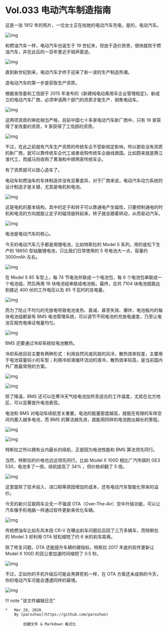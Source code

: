 # Vol.033 电动汽车制造指南

这是一张 1912 年的照片，一位女士正在给她的电动汽车充电，是的，电动汽车。

![img](https://mmbiz.qpic.cn/mmbiz_jpg/U6yRaDu1NaY8y3ae9stIQkl9uOAbb5icyxDKlIpEm2bY4zNEJUN5OUcMqurKZdSEZVgicHuLqCqkLS88MHhrPSibA/640?wx_fmt=jpeg&tp=webp&wxfrom=5&wx_lazy=1&wx_co=1)

和燃油汽车一样，电动汽车也诞生于 19 世纪末，但由于造价昂贵，很快就败于燃油汽车，并在此后的一百年里近乎销声匿迹。

![img](https://mmbiz.qpic.cn/mmbiz_gif/U6yRaDu1NaY8y3ae9stIQkl9uOAbb5icyCMRanbhBVwZHSlUia801l3zUTuXGbqqhO3EGcQDoFibWcBEmEzicXicD5A/640?wx_fmt=gif&tp=webp&wxfrom=5&wx_lazy=1)

直到新世纪到来，电动汽车才终于迎来了新一波的生产制造热潮。

造电动汽车的第一步是获取生产资质。

根据发改委和工信部于 2015 年发布的《新建纯电动乘用车企业管理规定》，新成立的电动汽车厂商，必须申请两个部门的资质才能生产、销售电动车。

![img](https://mmbiz.qpic.cn/mmbiz_gif/U6yRaDu1NaY8y3ae9stIQkl9uOAbb5icy8WRHyM77ia2Re9Vr6SuppfDvXzJg1RkY3n8wiaia4NKSZWP78TXdTmrGg/640?wx_fmt=gif&tp=webp&wxfrom=5&wx_lazy=1)

这两项资质的审批相当严格，目前中国七十多家电动汽车新厂商中，只有 16 家获得了发改委的资质，9 家获得了工信部的资质。

![img](https://mmbiz.qpic.cn/mmbiz_png/U6yRaDu1NaY8y3ae9stIQkl9uOAbb5icy0COw5931DeTib3OQCONLceJWrqibf4ATqPznO6AMLM4BXj7LhoQTficXw/640?wx_fmt=png&tp=webp&wxfrom=5&wx_lazy=1&wx_co=1)

不过，在此之前就有汽车生产资质的传统车企不受新规定影响，所以那些没有资质的新厂商，就可以靠传统车企代工或者收购传统车企曲线救国。比如蔚来就是靠江淮代工，而威马则收购了黄海和中顺两家传统车企。

有了资质就可以放心造车了。

电动车和燃油车的车体制造并没有显著差异，对于厂商来说，电动汽车动力系统的设计制造才是关键，尤其是电机和电池。

![img](https://mmbiz.qpic.cn/mmbiz_jpg/U6yRaDu1NaY8y3ae9stIQkl9uOAbb5icyQdCNhic58eCiaibEXiapIPIEJ2MrrFfSer5sP2wHlxueZS3qiayos4GRwaw/640?wx_fmt=jpeg&tp=webp&wxfrom=5&wx_lazy=1&wx_co=1)

这是电机的基本结构，其中的定子和转子可以靠通电产生磁性，只要控制通电的时机和电流的方向就能让定子的磁场旋转起来，转子就会跟着转动，从而驱动汽车。

![img](https://mmbiz.qpic.cn/mmbiz_gif/U6yRaDu1NaY8y3ae9stIQkl9uOAbb5icykCvsSl8CTYyLJBy5sofXFWvZk5gq8nzfOdLpZKDmD3xsfYrMO0JlJA/640?wx_fmt=gif&tp=webp&wxfrom=5&wx_lazy=1)

电池是电动汽车的核心。

今天的电动汽车几乎都是用锂电池，比如特斯拉的 Model S 系列，用的是松下生产的 18650 型钴酸锂电池，只比我们日常使用的 5 号电池大一点，容量约 3000mAh 左右。

![img](https://mmbiz.qpic.cn/mmbiz_png/U6yRaDu1NaY8y3ae9stIQkl9uOAbb5icyicuPa9MH59sXX8FAw0ibMNvKXKjyqgjjA04NFtmnia6ROgrEfhgyHGJTw/640?wx_fmt=png&tp=webp&wxfrom=5&wx_lazy=1&wx_co=1)

在 Model S 85 车型上，每 74 节电池并联成一个电池包，每 6 个电池包串联成一个电池组，然后再用 16 块电池组串联成电池板。最终，总共 7104 块电池就能达到接近 400 伏的工作电压以及 85 千瓦时的总电量。

![img](https://mmbiz.qpic.cn/mmbiz_gif/U6yRaDu1NaY8y3ae9stIQkl9uOAbb5icyGhHHfdyYhN9nIrOlJdEYCEKTQx9NWclkrVZXZD2dnEyLzxDYvlDLuA/640?wx_fmt=gif&tp=webp&wxfrom=5&wx_lazy=1)

而为了防止不均匀的充放电导致电池发热、衰减、甚至失效、爆炸，电池板内的每块电池组都装有 BMS 电池管理系统，可以调节不同电池的充放电速度，乃至让电池互相充电保证电量均匀。

![img](https://mmbiz.qpic.cn/mmbiz_gif/U6yRaDu1NaY8y3ae9stIQkl9uOAbb5icy5SiaWNIa1P2HJicJVsye1GqMP3z5qAR2lTTCS6DvedV8eVu5vZicnbqFg/640?wx_fmt=gif&tp=webp&wxfrom=5&wx_lazy=1)

BMS 还要通过冷却系统给电池散热。

冷却系统目前主要有两种形式：利用自然风或风扇的风冷，散热效率较差，主要用于电池容量较小的车型；利用冷却液循环流动的液冷，散热效率较高，是当前国内外厂商最常用的方案。

![img](https://mmbiz.qpic.cn/mmbiz_gif/U6yRaDu1NaY8y3ae9stIQkl9uOAbb5icyXFqnzrEF6O3kUGaicfDF3URq1kibWhvQmA4B4a5LnCG0xRoKIUxcZia3g/640?wx_fmt=gif&tp=webp&wxfrom=5&wx_lazy=1)

![img](https://mmbiz.qpic.cn/mmbiz_gif/U6yRaDu1NaY8y3ae9stIQkl9uOAbb5icycadxQUibg7UP2fUG1ykAicRXBibTNyQCAveIUibu3QDt0pV2ia2Fybs47AQ/640?wx_fmt=gif&tp=webp&wxfrom=5&wx_lazy=1)

除了降温，BMS 还可以在寒冷天气给电池加热至适合的工作温度，尤其在北方地区，可以显著提升电池表现。

电池和 BMS 对电动车续航至关重要。电池的能量密度越高，就能在有限的车体空间内塞入越多电池，而 BMS 的算法越先进，就能用同样的电池跑出越长的里程。

![img](https://mmbiz.qpic.cn/mmbiz_png/U6yRaDu1NaY8y3ae9stIQkl9uOAbb5icy6icOIoWibFLZxz7lb7o6OMI8wyI9LU8NicmcAfnIq5pGxMZCTnqu2MMFw/640?wx_fmt=png&tp=webp&wxfrom=5&wx_lazy=1&wx_co=1)

![img](https://mmbiz.qpic.cn/mmbiz_png/U6yRaDu1NaY8y3ae9stIQkl9uOAbb5icyQbKbbPVgQAS316eAMZ5iaKaC9ktXP2ibBbcxvMjXF94s3oDxI3dwS21w/640?wx_fmt=png&tp=webp&wxfrom=5&wx_lazy=1&wx_co=1)

特斯拉之所以拥有业内最长的续航，正是因为电池性能和 BMS 算法领先同行。

当然，特斯拉的价格也远远领先同行。比如 Model X 100D 相比广汽传祺的 GE3 530，电池多了一倍，续航提高了 34% ，但价格却翻了 5 倍。

![img](https://mmbiz.qpic.cn/mmbiz_png/U6yRaDu1NaY8y3ae9stIQkl9uOAbb5icyyScG5wrz85ok0rKgm8WcPn4t09hCL7vB8hs1XicVBvTqh3glDCFyqmg/640?wx_fmt=png&tp=webp&wxfrom=5&wx_lazy=1&wx_co=1)

这里面除了技术投入、进口税等原因增加的成本，还有电动汽车智能化带来的溢价。

今天的新兴互联网车企无一不强调 OTA（Over-The-Air）空中升级功能，可以让汽车像手机电脑一样通过软件更新来优化车辆。

![img](https://mmbiz.qpic.cn/mmbiz_gif/U6yRaDu1NaY8y3ae9stIQkl9uOAbb5icyBza4VO2cEcVxcokFymQF2epLDVuSbrgXoOhNvY9fsUVKzoSPxEQUYQ/640?wx_fmt=gif&tp=webp&wxfrom=5&wx_lazy=1)

传统燃油车比如东风本田 CR-V 在曝出刹车问题后召回了三万多辆车，而特斯拉的 Model 3 却利用 OTA 轻松缩短了约 6 米的刹车距离。

除了修复问题，OTA 还能提升车辆的硬指标，特斯拉 2017 年底的软件更新让 Model X 100D 的百公里加速时间缩短了 0.5 秒。

![img](https://mmbiz.qpic.cn/mmbiz_gif/U6yRaDu1NaY8y3ae9stIQkl9uOAbb5icyJW2JFGNMgjCLqiaUaqnC33libgY3IPpzAfFjJUlkibzRsHrCiad3lYtwsQ/640?wx_fmt=gif&tp=webp&wxfrom=5&wx_lazy=1)

不过，正如你的手机升级后可能会黑屏死机一样，在 OTA 方案还未成熟的今天，你的电动汽车可能会遭遇同样的窘境。

![img](https://mmbiz.qpic.cn/mmbiz_png/U6yRaDu1NaY8y3ae9stIQkl9uOAbb5icy9X7p72XNfWdAZxIVN50v7emRM3UdkNFWCjTZic84qKwIibJDr3cibMVGQ/640?wx_fmt=png&tp=webp&wxfrom=5&wx_lazy=1&wx_co=1)

!!! note "该文件编辑日志"

	* 	Mar 29, 2020.
		By [parozhao](https://github.com/parozhao)
	
			创建文件 & Markdown 格式化
